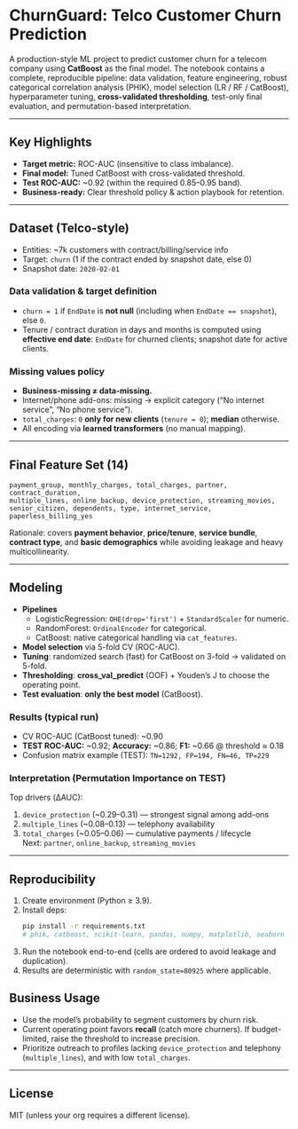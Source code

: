 # ChurnGuard: Telco Customer Churn Prediction

A production-style ML project to predict customer churn for a telecom company using **CatBoost** as the final model. The notebook contains a complete, reproducible pipeline: data validation, feature engineering, robust categorical correlation analysis (PHIK), model selection (LR / RF / CatBoost), hyperparameter tuning, **cross-validated thresholding**, test-only final evaluation, and permutation-based interpretation.

---

## Key Highlights
- **Target metric:** ROC-AUC (insensitive to class imbalance).
- **Final model:** Tuned CatBoost with cross-validated threshold.
- **Test ROC-AUC:** ~0.92 (within the required 0.85–0.95 band).
- **Business-ready:** Clear threshold policy & action playbook for retention.

---

## Dataset (Telco-style)
- Entities: ~7k customers with contract/billing/service info
- Target: `churn` (1 if the contract ended by snapshot date, else 0)
- Snapshot date: `2020‑02‑01`

### Data validation & target definition
- `churn = 1` if `EndDate` is **not null** (including when `EndDate == snapshot`), else `0`.
- Tenure / contract duration in days and months is computed using **effective end date**: `EndDate` for churned clients; snapshot date for active clients.

### Missing values policy
- **Business-missing ≠ data-missing.**
- Internet/phone add-ons: missing → explicit category (“No internet service”, “No phone service”).
- `total_charges`: `0` **only for new clients** (`tenure = 0`); **median** otherwise.
- All encoding via **learned transformers** (no manual mapping).

---

## Final Feature Set (14)
```
payment_group, monthly_charges, total_charges, partner, contract_duration,
multiple_lines, online_backup, device_protection, streaming_movies,
senior_citizen, dependents, type, internet_service, paperless_billing_yes
```
Rationale: covers **payment behavior**, **price/tenure**, **service bundle**, **contract type**, and **basic demographics** while avoiding leakage and heavy multicollinearity.

---

## Modeling
- **Pipelines**
  - LogisticRegression: `OHE(drop='first')` + `StandardScaler` for numeric.
  - RandomForest: `OrdinalEncoder` for categorical.
  - CatBoost: native categorical handling via `cat_features`.
- **Model selection** via 5-fold CV (ROC-AUC).
- **Tuning**: randomized search (fast) for CatBoost on 3-fold → validated on 5-fold.
- **Thresholding**: **cross_val_predict** (OOF) + Youden’s J to choose the operating point.
- **Test evaluation**: **only the best model** (CatBoost).

### Results (typical run)
- CV ROC-AUC (CatBoost tuned): ~0.90
- **TEST ROC-AUC:** ~0.92; **Accuracy:** ~0.86; **F1:** ~0.66 @ threshold ≈ 0.18
- Confusion matrix example (TEST): `TN=1292, FP=194, FN=46, TP=229`

### Interpretation (Permutation Importance on TEST)
Top drivers (ΔAUC):
1) `device_protection` (~0.29–0.31) — strongest signal among add-ons  
2) `multiple_lines` (~0.08–0.13) — telephony availability  
3) `total_charges` (~0.05–0.06) — cumulative payments / lifecycle  
Next: `partner`, `online_backup`, `streaming_movies`

---

## Reproducibility
1. Create environment (Python ≥ 3.9).
2. Install deps:
   ```bash
   pip install -r requirements.txt
   # phik, catboost, scikit-learn, pandas, numpy, matplotlib, seaborn
   ```
3. Run the notebook end-to-end (cells are ordered to avoid leakage and duplication).
4. Results are deterministic with `random_state=80925` where applicable.


## Business Usage
- Use the model’s probability to segment customers by churn risk.
- Current operating point favors **recall** (catch more churners). If budget-limited, raise the threshold to increase precision.
- Prioritize outreach to profiles lacking `device_protection` and telephony (`multiple_lines`), and with low `total_charges`.

---

## License
MIT (unless your org requires a different license).
